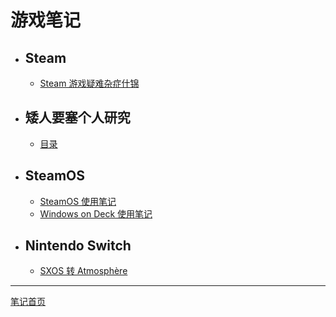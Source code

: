 # 游戏笔记

+ ## Steam
    + [Steam 游戏疑难杂症什锦](./steamGames/steamGameErrors.md)

+ ## 矮人要塞个人研究
    + [目录](./howToDwarfFortress/README.md)

+ ## SteamOS
    + [SteamOS 使用笔记](./steamDeck/steamOSNotes.md)
    + [Windows on Deck 使用笔记](./steamDeck/winDeckNotes.md)

+ ## Nintendo Switch
    + [SXOS 转 Atmosphère](./nintendo/switch/sxosToAtmosphere.md)

---

[笔记首页](../README.md)